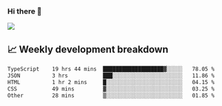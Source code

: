 ### Hi there 👋
<img align="center" src="https://github-readme-stats.vercel.app/api?username=Tumao727&show_icons=true&hide_title=true&theme=dracula" />


## 📈 Weekly development breakdown
<!--START_SECTION:waka-->

```txt
TypeScript    19 hrs 44 mins  ███████████████████▓░░░░░   78.05 %
JSON          3 hrs           ███░░░░░░░░░░░░░░░░░░░░░░   11.86 %
HTML          1 hr 2 mins     █░░░░░░░░░░░░░░░░░░░░░░░░   04.15 %
CSS           49 mins         ▓░░░░░░░░░░░░░░░░░░░░░░░░   03.25 %
Other         28 mins         ▒░░░░░░░░░░░░░░░░░░░░░░░░   01.85 %
```

<!--END_SECTION:waka-->